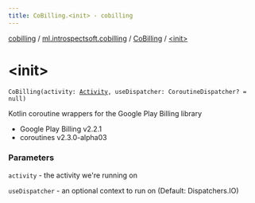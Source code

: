 ```yaml
---
title: CoBilling.<init> - cobilling
---
```


[cobilling](../../index.html) / [ml.introspectsoft.cobilling](../index.html) / [CoBilling](index.html) / [&lt;init&gt;](./-init-.html)

# &lt;init&gt;

`CoBilling(activity: `[`Activity`](https://developer.android.com/reference/android/app/Activity.html)`, useDispatcher: CoroutineDispatcher? = null)`

Kotlin coroutine wrappers for the Google Play Billing library

* Google Play Billing v2.2.1
* coroutines v2.3.0-alpha03

### Parameters

`activity` - the activity we're running on

`useDispatcher` - an optional context to run on (Default: Dispatchers.IO)